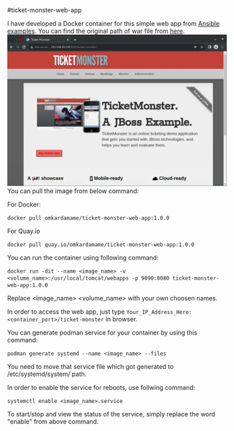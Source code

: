#ticket-monster-web-app

I have developed a Docker container for this simple web app from [Ansible examples](https://github.com/ansible/ansible-examples).
You can find the original path of war file from [here](https://github.com/ansible/ansible-examples/blob/master/jboss-standalone/roles/java-app/files/ticket-monster.war).
![ticket-monster-web-app](https://github.com/omkardamame/ticket-monster-web-app/raw/master/ticket-monster-web-app.png)
You can pull the image from below command:

For Docker:
```
docker pull omkardamame/ticket-monster-web-app:1.0.0
```

For Quay.io
```
docker pull quay.io/omkardamame/ticket-monster-web-app:1.0.0
```

You can run the container using following command:
```
docker run -dit --name <image_name> -v <volume_name>:/usr/local/tomcat/webapps -p 9090:8080 ticket-monster-web-app:1.0.0
```

Replace <image_name> <volume_name> with your own choosen names.

In order to access the web app, just type ```Your_IP_Address_Here:<container_port>/ticket-monster``` in browser.

You can generate podman service for your container by using this command:
```
podman generate systemd --name <image_name> --files
```

You need to move that service file which got generated to /etc/systemd/system/ path.

In order to enable the service for reboots, use follwing command:
```
systemctl enable <image_name>.service
```

To start/stop and view the status of the service, simply replace the word "enable" from above command.
